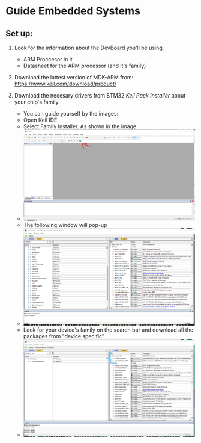 # Guide Embedded Systems

## Set up:
1. Look for the information about the DevBoard you'll be using.
    * ARM Proccesor in it
    * Datasheet for the ARM processor (and it's family)


2. Download the lattest version of MDK-ARM from: https://www.keil.com/download/product/

3. Download the necesary drivers from STM32 *Keil Pack Installer* about your chip's family.
    * You can guide yourself by the images:
    * Open Keil IDE
    * Select Family Installer. As shown in the image
    * ![Open family installer](imgEmbSys/cap1.PNG) 
    * The following window will pop-up 
    * ![Family installer main screen](imgEmbSys/cap2.PNG) 
    * Look for your device's family on the search bar and download all the packages from "device specific"
    * ![Select packages](imgEmbSys/cap3_LI.jpg) 

